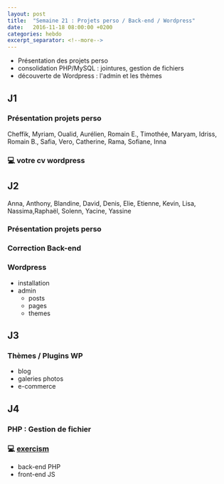 ```yaml
---
layout: post
title:  "Semaine 21 : Projets perso / Back-end / Wordpress"
date:   2016-11-18 08:00:00 +0200
categories: hebdo 
excerpt_separator: <!--more-->
---
```


- Présentation des projets perso
- consolidation PHP/MySQL : jointures, gestion de fichiers
- découverte de Wordpress : l'admin et les thèmes

<!--more-->

## J1

### Présentation projets perso

Cheffik, Myriam, Oualid, Aurélien, Romain E., Timothée, Maryam, Idriss, Romain B., Safia, Vero, Catherine, Rama, Sofiane, Inna 

### :computer: votre cv wordpress

## J2

Anna, Anthony, Blandine, David, Denis, Elie, Etienne, Kevin, Lisa, Nassima,Raphaël, Solenn, Yacine, Yassine 

### Présentation projets perso

### Correction Back-end
### Wordpress

- installation
- admin
  - posts
  - pages
  - themes

## J3


### Thèmes / Plugins WP

- blog
- galeries photos
- e-commerce

## J4

### PHP : Gestion de fichier

### :computer: [exercism](http://exercism.io)

- back-end PHP
- front-end JS